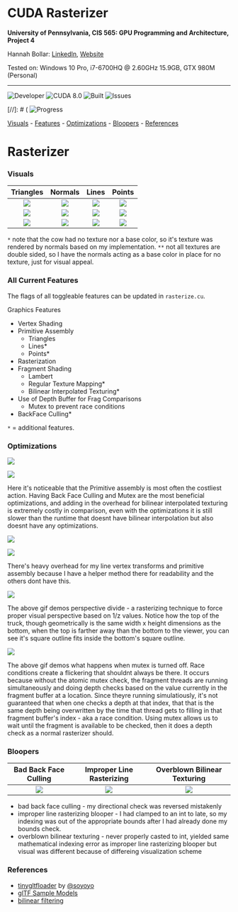 CUDA Rasterizer
===============


**University of Pennsylvania, CIS 565: GPU Programming and Architecture, Project 4**



Hannah Bollar: [LinkedIn](https://www.linkedin.com/in/hannah-bollar/), [Website](http://hannahbollar.com/)



Tested on: Windows 10 Pro, i7-6700HQ @ 2.60GHz 15.9GB, GTX 980M (Personal)

____________________________________________________________________________________

![Developer](https://img.shields.io/badge/Developer-Hannah-0f97ff.svg?style=flat) ![CUDA 8.0](https://img.shields.io/badge/CUDA-8.0-yellow.svg) ![Built](https://img.shields.io/appveyor/ci/gruntjs/grunt.svg) ![Issues](https://img.shields.io/badge/issues-none-green.svg)

[//]: # ( ![Progress](https://img.shields.io/badge/implementation-in%20progress-orange.svg)

[Visuals](#visuals) - [Features](#all-current-features) - [Optimizations](#optimizations) - [Bloopers](#bloopers) - [References](#references) 

# Rasterizer

### Visuals

Triangles | Normals | Lines | Points
:-------------------------:|:-------------------------:|:-------------------------:|:---------------------:
![](images/duck_tex.png)| ![](images/duck_nor.png)| ![](images/duck_lines.png)| ![](images/duck_point.png)|
![](images/cow_nor.png)| ![](images/cow_nor.png)| ![](images/cow_lines.png)| ![](images/cow_points.png)|
![](images/milktruck_tex.png)| ![](images/milktruck_nor.png)| ![](images/milktruck_lines.png)| ![](images/milktruck_points.png)

`*` note that the cow had no texture nor a base color, so it's texture was rendered by normals based on my implementation.
`**` not all textures are double sided, so I have the normals acting as a base color in place for no texture, just for visual appeal.

### All Current Features

The flags of all toggleable features can be updated in `rasterize.cu`.

Graphics Features
- Vertex Shading
- Primitive Assembly
	- Triangles
	- Lines*
	- Points*
- Rasterization
- Fragment Shading
	- Lambert
	- Regular Texture Mapping*
	- Bilinear Interpolated Texturing*
- Use of Depth Buffer for Frag Comparisons
	- Mutex to prevent race conditions
- BackFace Culling*

`*` = additional features.

### Optimizations

![](images/raster_runtimes.png)

![](images/raster_runtimes_data.png)

Here it's noticeable that the Primitive assembly is most often the costliest action. Having Back Face Culling and Mutex are the most beneficial optimizations, and adding in the overhead for bilinear interpolated texturing is extremely costly in comparison, even with the optimizations it is still slower than the runtime that doesnt have bilinear interpolation but also doesnt have any optimizations.

![](images/trivslinevspoint.png)

![](images/trivslinevspoint_data.png)

There's heavy overhead for my line vertex transforms and primitive assembly because I have a helper method there for readability and the others dont have this.

![](images/demo_persp_div.gif)

The above gif demos perspective divide - a rasterizing technique to force proper visual perspective based on 1/z values. Notice how the top of the truck, though geometrically is the same width x height dimensions as the bottom, when the top is farther away than the bottom to the viewer, you can see it's square outline fits inside the bottom's square outline.

![](images/nomutex.gif)

The above gif demos what happens when mutex is turned off. Race conditions create a flickering that shouldnt always be there. It occurs because without the atomic mutex check, the fragment threads are running simultaneously and doing depth checks based on the value currently in the fragment buffer at a location. Since theyre running simulatiously, it's not guaranteed that when one checks a depth at that index, that that is the same depth being overwritten by the time that thread gets to filling in that fragment buffer's index - aka a race condition. Using mutex allows us to wait until the fragment is available to be checked, then it does a depth check as a normal rasterizer should.

### Bloopers

Bad Back Face Culling | Improper Line Rasterizing | Overblown Bilinear Texturing
:-------------------------:|:-------------------------:|:-------------------------:
![](images/incorrectbackface.png)| ![](images/linerasterizingwrong.png)| ![](images/correcttexturing_shadedglaretoolarge.png)

- bad back face culling - my directional check was reversed mistakenly
- improper line rasterizing blooper - I had clamped to an int to late, so my indexing was out of the appropriate bounds after I had already done my bounds check.
- overblown bilinear texturing - never properly casted to int, yielded same mathematical indexing error as improper line rasterizing blooper but visual was different because of differeing visualization scheme

### References

* [tinygltfloader](https://github.com/syoyo/tinygltfloader) by [@soyoyo](https://github.com/syoyo)
* [glTF Sample Models](https://github.com/KhronosGroup/glTF/blob/master/sampleModels/README.md)
* [bilinear filtering](https://en.wikipedia.org/wiki/Bilinear_filtering)
